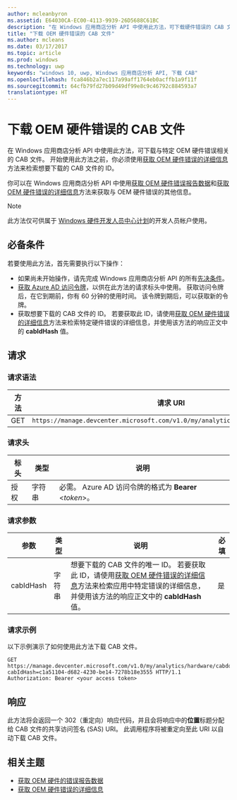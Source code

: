 ```yaml
---
author: mcleanbyron
ms.assetid: E64030CA-EC00-4113-9939-26D5688C61BC
description: "在 Windows 应用商店分析 API 中使用此方法，可下载硬件错误的 CAB 文件。 此方法仅用于 OEM。"
title: "下载 OEM 硬件错误的 CAB 文件"
ms.author: mcleans
ms.date: 03/17/2017
ms.topic: article
ms.prod: windows
ms.technology: uwp
keywords: "windows 10, uwp, Windows 应用商店分析 API, 下载 CAB"
ms.openlocfilehash: fca846b2a7ec117a99aff1764eb0acffb1a9f11f
ms.sourcegitcommit: 64cfb79fd27b09d49df99e8c9c46792c884593a7
translationtype: HT
---
```

# <a name="download-the-cab-file-for-an-oem-hardware-error"></a>下载 OEM 硬件错误的 CAB 文件

在 Windows 应用商店分析 API 中使用此方法，可下载与特定 OEM 硬件错误相关的 CAB 文件。 开始使用此方法之前，你必须使用[获取 OEM 硬件错误的详细信息](get-details-for-an-oem-hardware-error.md)方法来检索想要下载的 CAB 文件的 ID。

你可以在 Windows 应用商店分析 API 中使用[获取 OEM 硬件错误报告数据](get-oem-hardware-error-reporting-data.md)和[获取 OEM 硬件错误的详细信息](get-details-for-an-oem-hardware-error.md)方法来获取与 OEM 硬件错误的其他信息。

> [!NOTE]
> 此方法仅可供属于 [Windows 硬件开发人员中心计划](https://msdn.microsoft.com/windows/hardware/drivers/dashboard/get-started-with-the-hardware-dashboard)的开发人员帐户使用。

## <a name="prerequisites"></a>必备条件

若要使用此方法，首先需要执行以下操作：

* 如果尚未开始操作，请先完成 Windows 应用商店分析 API 的所有[先决条件](access-analytics-data-using-windows-store-services.md#prerequisites)。
* [获取 Azure AD 访问令牌](access-analytics-data-using-windows-store-services.md#obtain-an-azure-ad-access-token)，以供在此方法的请求标头中使用。 获取访问令牌后，在它到期前，你有 60 分钟的使用时间。 该令牌到期后，可以获取新的令牌。
* 获取想要下载的 CAB 文件的 ID。 若要获取此 ID，请使用[获取 OEM 硬件错误的详细信息](get-details-for-an-oem-hardware-error.md)方法来检索特定硬件错误的详细信息，并使用该方法的响应正文中的 **cabIdHash** 值。

## <a name="request"></a>请求


### <a name="request-syntax"></a>请求语法

| 方法 | 请求 URI                                                          |
|--------|----------------------------------------------------------------------|
| GET    | ```https://manage.devcenter.microsoft.com/v1.0/my/analytics/hardware/cabdownload``` |

<span/> 

### <a name="request-header"></a>请求头

| 标头        | 类型   | 说明                                                                 |
|---------------|--------|-----------------------------------------------------------------------------|
| 授权 | 字符串 | 必需。 Azure AD 访问令牌的格式为 **Bearer** &lt;*token*&gt;。 |

<span/> 

### <a name="request-parameters"></a>请求参数

| 参数        | 类型   |  说明      |  必填  |
|---------------|--------|---------------|------|
| cabIdHash | 字符串 | 想要下载的 CAB 文件的唯一 ID。 若要获取此 ID，请使用[获取 OEM 硬件错误的详细信息](get-details-for-an-oem-hardware-error.md)方法来检索应用中特定错误的详细信息，并使用该方法的响应正文中的 **cabIdHash** 值。 |  是  |

<span/>
 
### <a name="request-example"></a>请求示例

以下示例演示了如何使用此方法下载 CAB 文件。

```syntax
GET https://manage.devcenter.microsoft.com/v1.0/my/analytics/hardware/cabdownload?cabIdHash=c1a51104-d682-4230-be14-7278b18e3555 HTTP/1.1
Authorization: Bearer <your access token>
```

## <a name="response"></a>响应

此方法将会返回一个 302（重定向）响应代码，并且会将响应中的**位置**标题分配给 CAB 文件的共享访问签名 (SAS) URI。 此调用程序将被重定向至此 URI 以自动下载 CAB 文件。

## <a name="related-topics"></a>相关主题

* [获取 OEM 硬件的错误报告数据](get-oem-hardware-error-reporting-data.md)
* [获取 OEM 硬件错误的详细信息](get-details-for-an-oem-hardware-error.md)
